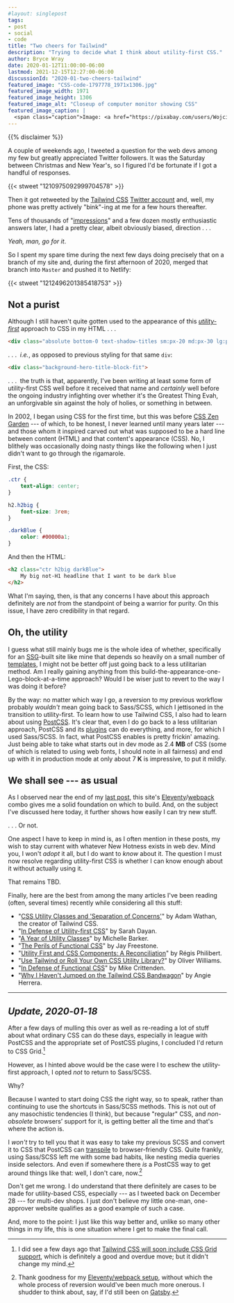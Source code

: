```yaml
---
#layout: singlepost
tags:
- post
- social
- code
title: "Two cheers for Tailwind"
description: "Trying to decide what I think about utility-first CSS."
author: Bryce Wray
date: 2020-01-12T11:00:00-06:00
lastmod: 2021-12-15T12:27:00-06:00
discussionId: "2020-01-two-cheers-tailwind"
featured_image: "CSS-code-1797778_1971x1306.jpg"
featured_image_width: 1971
featured_image_height: 1306
featured_image_alt: "Closeup of computer monitor showing CSS"
featured_image_caption: |
  <span class="caption">Image: <a href="https://pixabay.com/users/WojciechKrakowiak-722397/?utm_source=link-attribution&amp;utm_medium=referral&amp;utm_campaign=image&amp;utm_content=1797778">Wojciech Krakowiak</a>; <a href="https://pixabay.com/?utm_source=link-attribution&amp;utm_medium=referral&amp;utm_campaign=image&amp;utm_content=1797778">Pixabay</a></span>
---
```


{{% disclaimer %}}

A couple of weekends ago, I tweeted a question for the web devs among my few but greatly appreciated Twitter followers. It was the Saturday between Christmas and New Year's, so I figured I'd be fortunate if I got a handful of responses.

{{< stweet "1210975092999704578" >}}

Then it got retweeted by the [Tailwind CSS](https://tailwindcss.com) [Twitter account](https://twitter.com/tailwindcss) and, well, my phone was pretty actively "bink"-ing at me for a few hours thereafter.

Tens of thousands of "[impressions](https://help.twitter.com/en/managing-your-account/using-the-tweet-activity-dashboard)" and a few dozen mostly enthusiastic answers later, I had a pretty clear, albeit obviously biased, direction&nbsp;.&nbsp;.&nbsp;.

*Yeah, man, go for it*.

So I spent my spare time during the next few days doing precisely that on a branch of my site and, during the first afternoon of 2020, merged that branch into `Master` and pushed it to Netlify:

{{< stweet "1212496201385418753" >}}

## Not a purist

Although I still haven't quite gotten used to the appearance of this *[utility-first](https://tailwindcss.com/docs/utility-first/)* approach to CSS in my HTML&nbsp;.&nbsp;.&nbsp;.

```html
<div class="absolute bottom-0 text-shadow-titles sm:px-20 md:px-30 lg:px-36 pt-6 gradient-titles w-full min-w-full">
```

.&nbsp;.&nbsp;.&nbsp; *i.e.*, as opposed to previous styling for that same `div`:

```html
<div class="background-hero-title-block-fit">
```

.&nbsp;.&nbsp;.&nbsp; the truth is that, apparently, I've been writing at least some form of utility-first CSS well before it received that name and *certainly* well before the ongoing industry infighting over whether it's the Greatest Thing Evah, an unforgivable sin against the holy of holies, or something in between.

In 2002, I began using CSS for the first time, but this was before [CSS Zen Garden](https://en.wikipedia.org/wiki/CSS_Zen_Garden) --- of which, to be honest, I never learned until many years later --- and those whom it inspired carved out what was supposed to be a hard line between content (HTML) and that content's appearance (CSS). No, I blithely was occasionally doing nasty things like the following when I just didn't want to go through the rigamarole.

First, the CSS:

```css
.ctr {
	text-align: center;
}

h2.h2big {
	font-size: 3rem;
}

.darkBlue {
	color: #00000a1;
}
```


And then the HTML:

```html
<h2 class="ctr h2big darkBlue">
	My big not-H1 headline that I want to be dark blue
</h2>
```

What I'm saying, then, is that any concerns I have about this approach definitely are *not* from the standpoint of being a warrior for purity. On this issue, I have zero credibility in that regard.

## Oh, the utility

I guess what still mainly bugs me is the whole idea of whether, specifically for an [SSG](https://staticgen.com)-built site like mine that depends so heavily on a small number of [templates](https://www.11ty.dev/docs/templates/), I might not be better off just going back to a less utilitarian method. Am I really gaining anything from this build-the-appearance-one-Lego-block-at-a-time approach? Would I be wiser just to revert to the way I was doing it before?

By the way: no matter which way I go, a reversion to my previous workflow probably *wouldn't* mean going back to Sass/SCSS, which I jettisoned in the transition to utility-first. To learn how to use Tailwind CSS, I also had to learn about using [PostCSS](https://postcss.org). It's clear that, even I do go back to a less utilitarian approach, PostCSS and its [plugins](https://www.postcss.parts) can do everything, and more, for which I used Sass/SCSS. In fact, what PostCSS enables is pretty frickin' amazing. Just being able to take what starts out in dev mode as 2.4&nbsp;**MB** of CSS (some of which is related to using web fonts, I should note in all fairness) and end up with it in production mode at only about 7&nbsp;**K** is impressive, to put it mildly.

## We shall see --- as usual

As I observed near the end of my [last post](/posts/2019/12/sorta-strange-ssg-trip/), this site's [Eleventy](https://11ty.dev)/[webpack](https://webpack.js.org) combo gives me a solid foundation on which to build. And, on the subject I've discussed here today, it further shows how easily I can try new stuff.

.&nbsp;.&nbsp;. Or not.

One aspect I have to keep in mind is, as I often mention in these posts, my wish to stay current with whatever New Hotness exists in web dev. Mind you, I won't *adopt* it all, but I do want to *know* about it. The question I must now resolve regarding utility-first CSS is whether I can know enough about it without actually using it.

That remains TBD.

Finally, here are the best from among the many articles I've been reading (often, several times) recently while considering all this stuff:

- "[CSS Utility Classes and 'Separation of Concerns'](https://adamwathan.me/css-utility-classes-and-separation-of-concerns/)" by Adam Wathan, the creator of Tailwind CSS.
- "[In Defense of Utility-first CSS](https://frontstuff.io/in-defense-of-utility-first-css)" by Sarah Dayan.
- "[A Year of Utility Classes](https://css-irl.info/a-year-of-utility-classes/)" by Michelle Barker.
- "[The Perils of Functional CSS](https://www.browserlondon.com/blog/2019/06/10/functional-css-perils/)" by Jay Freestone.
- "[Utility First and CSS Components: A Reconciliation](https://regisphilibert.com/note/utility-class-css-components-reconciled/)" by Régis Philibert.
- "[Use Tailwind or Roll Your Own CSS Utility Library?](https://blog.bitsrc.io/use-tailwind-or-roll-your-own-css-utility-library-fdaa89659117)" by Oliver Williams.
- "[In Defense of Functional CSS](https://critter.blog/2018/06/08/in-defense-of-functional-css/)" by Mike Crittenden.
- "[Why I Haven't Jumped on the Tailwind CSS Bandwagon](https://block81.com/blog/why-i-havent-jumped-on-the-tailwind-css-bandwagon)" by Angie Herrera.

---

## *Update, 2020‑01‑18*

After a few days of mulling this over as well as re-reading a lot of stuff about what ordinary CSS can do these days, especially in league with PostCSS and the appropriate set of PostCSS plugins, I concluded I'd return to CSS Grid.[^TWCSSG]

[^TWCSSG]: I did see a few days ago that [Tailwind CSS will soon include CSS Grid support](https://github.com/tailwindcss/tailwindcss/releases/tag/v1.2.0-canary.4), which is definitely a good and overdue move; but it didn't change my mind.

However, as I hinted above would be the case were I to eschew the utility-first approach, I opted *not* to return to Sass/SCSS.

Why?

Because I wanted to start doing CSS the right way, so to speak, rather than continuing to use the shortcuts in Sass/SCSS methods. This is not out of any masochistic tendencies (I think), but because "regular" CSS, and *non-obsolete* browsers’ support for it, is getting better all the time and that's where the action is.

I *won't* try to tell you that it was easy to take my previous SCSS and convert it to CSS that PostCSS can [transpile](https://en.wikipedia.org/wiki/Source-to-source_compiler) to browser-friendly CSS. Quite frankly, using Sass/SCSS left me with some bad habits, like nesting media queries inside selectors. And even if somewhere there *is* a PostCSS way to get around things like that: well, I don't care, now.[^elevwp]

[^elevwp]: Thank goodness for my [Eleventy/webpack setup](/posts/2019/12/packing-up/), without which the whole process of reversion would've been much more onerous. I shudder to think about, say, if I'd still been on [Gatsby](/posts/2019/10/now-gatsby-geezer/).

Don't get me wrong. I do understand that there definitely are cases to be made for utility-based CSS, especially --- as I tweeted back on December 28 --- for multi-dev shops. I just don't believe my little one-man, one-approver website qualifies as a good example of such a case.

And, more to the point: I just like this way better and, unlike so many other things in my life, this is one situation where I get to make the final call.
